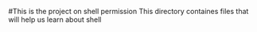 #This is the project on shell permission
This directory containes files that will help us learn about shell
